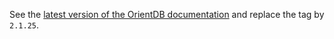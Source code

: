See the [latest version of the OrientDB documentation](../orientdb-3.1.7/README.md) and replace the tag by `2.1.25`.